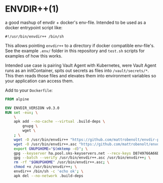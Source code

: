 # ENVDIR++(1)

a good mashup of envdir + docker's env-file. Intended to be used as a docker entrypoint script like:

```
#!/usr/bin/envdir++ /bin/sh
```

This allows pointing `envdir++` to a directory if docker compatible env-file's. See the example `.env/` folder in this repository and `test.sh` scripts for examples of how this works.

Intended use case is pairing Vault Agent with Kubernetes, were Vault Agent runs as an initContainer, spits out secrets as files into `/vault/secrets/*`. This then reads those files and elevates them into environment variables so your application can access them.

Add to your `Dockerfile`:

```Dockerfile
FROM alpine

ENV ENVDIR_VERSION v0.3.0
RUN set -eux; \
    \
    apk add --no-cache --virtual .build-deps \
        gnupg \
        wget \
    ; \
    wget -O /usr/bin/envdir++ "https://github.com/mattrobenolt/envdir-plusplus/releases/download/$ENVDIR_VERSION/envdir++-linux-amd64"; \
    wget -O /usr/bin/envdir++.asc "https://github.com/mattrobenolt/envdir-plusplus/releases/download/$ENVDIR_VERSION/envdir++-linux-amd64.asc"; \
    export GNUPGHOME="$(mktemp -d)"; \
    gpg --keyserver ha.pool.sks-keyservers.net --recv-keys D8749766A66DD714236A932C3B2D400CE5BBCA60; \
    gpg --batch --verify /usr/bin/envdir++.asc /usr/bin/envdir++; \
    rm -rf "$GNUPGHOME" /usr/bin/envdir++.asc; \
    chmod +x /usr/bin/envdir++; \
    envdir++ /bin/sh -c 'echo ok'; \
    apk del --no-network .build-deps
```
